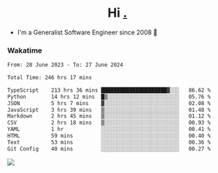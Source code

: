 <h1 align="center">Hi <a href="https://www.hackerrank.com/erasmosaraujo">.</a></h1>
 
- I'm a Generalist Software Engineer  since 2008 🚀
<!--  
<p align="left">
  <a href="https://github.com/erasmosoares/github-readme-stats">
    <img
      align="center"
      src="https://github-readme-stats.vercel.app/api/top-langs/?username=erasmosoares&theme=radical&layout=compact"
    />
  </a>
  <a href="https://github.com/erasmosoares/github-readme-stats">
    [![Harlok's WakaTime stats](https://github-readme-stats.vercel.app/api/wakatime?username=ffflabs)](https://github.com/anuraghazra/github-readme-stats)
  </a>
</p>

<!--
 ### Repo 
 
<p align="left">
 <a href="https://github.com/erasmosoares/github-readme-stats">
    <img
      align="center"
      height="165"
      src="https://github-readme-stats.vercel.app/api/pin?username=erasmosoares&repo=sample-node&title_color=fff&icon_color=f9f9f9&text_color=9f9f9f&bg_color=151515"
    />
  </a>
  <a href="https://github.com/erasmosoares/github-readme-stats">
    <img
      align="center"
      height="165"
      src="https://github-readme-stats.vercel.app/api/pin?username=erasmosoares&repo=sample-node&title_color=fff&icon_color=f9f9f9&text_color=9f9f9f&bg_color=151515"
    />
  </a>
</p>
-->

 ### Wakatime 

<!--START_SECTION:waka-->

```txt
From: 28 June 2023 - To: 27 June 2024

Total Time: 246 hrs 17 mins

TypeScript    213 hrs 36 mins █████████████████████▓░░░   86.62 %
Python        14 hrs 12 mins  █▒░░░░░░░░░░░░░░░░░░░░░░░   05.76 %
JSON          5 hrs 7 mins    ▓░░░░░░░░░░░░░░░░░░░░░░░░   02.08 %
JavaScript    3 hrs 39 mins   ▒░░░░░░░░░░░░░░░░░░░░░░░░   01.48 %
Markdown      2 hrs 45 mins   ▒░░░░░░░░░░░░░░░░░░░░░░░░   01.12 %
CSV           2 hrs 18 mins   ▒░░░░░░░░░░░░░░░░░░░░░░░░   00.93 %
YAML          1 hr            ░░░░░░░░░░░░░░░░░░░░░░░░░   00.41 %
HTML          59 mins         ░░░░░░░░░░░░░░░░░░░░░░░░░   00.40 %
Text          53 mins         ░░░░░░░░░░░░░░░░░░░░░░░░░   00.36 %
Git Config    40 mins         ░░░░░░░░░░░░░░░░░░░░░░░░░   00.27 %
```

<!--END_SECTION:waka-->

![](https://komarev.com/ghpvc/?username=erasmosoares&color=brightgreen)
